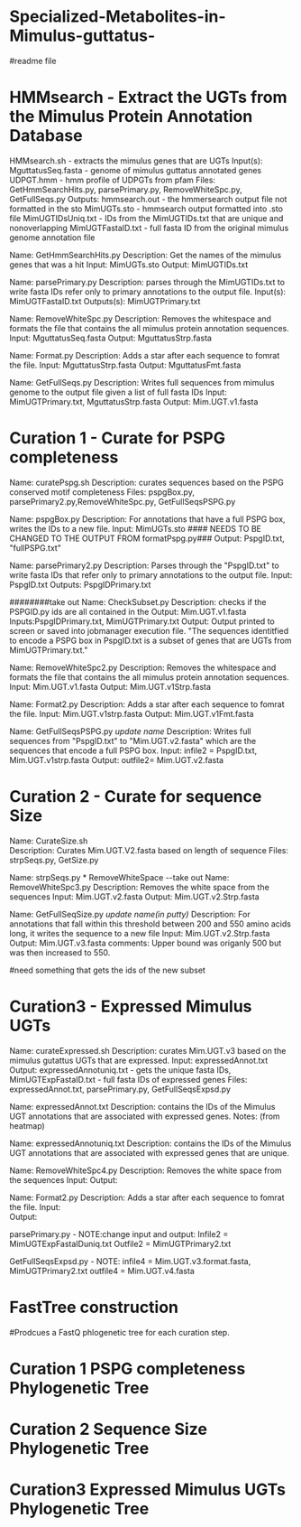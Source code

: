 # Specialized-Metabolites-in-Mimulus-guttatus-
#readme file 

# HMMsearch - Extract the UGTs from the Mimulus Protein Annotation Database 
HMMsearch.sh - extracts the mimulus genes that are UGTs 
Input(s):
MguttatusSeq.fasta - genome of mimulus guttatus annotated genes
UDPGT.hmm - hmm profile of UDPGTs from pfam 
Files: GetHmmSearchHits.py, parsePrimary.py, RemoveWhiteSpc.py, GetFullSeqs.py
Outputs: hmmsearch.out - the hmmersearch output file not formatted in the sto
MimUGTs.sto - hmmsearch output formatted into .sto file
MimUGTIDsUniq.txt - IDs from the MimUGTIDs.txt that are unique and nonoverlapping
MimUGTFastaID.txt -  full fasta ID from the original mimulus genome annotation file

Name: GetHmmSearchHits.py
Description: Get the names of the mimulus genes that was a hit 
Input: MimUGTs.sto
Output: MimUGTIDs.txt

Name: parsePrimary.py
Description: parses through the MimUGTIDs.txt to write fasta IDs refer only to primary annotations to the output file. 
Input(s): MimUGTFastaID.txt
Outputs(s): MimUGTPrimary.txt

Name: RemoveWhiteSpc.py
Description: Removes the whitespace and formats the file that contains the all mimulus protein annotation sequences. 
Input: MguttatusSeq.fasta
Output: MguttatusStrp.fasta 

Name: Format.py 
Description: Adds a star after each sequence to fomrat the file. 
Input: MguttatusStrp.fasta 
Output: MguttatusFmt.fasta 

Name: GetFullSeqs.py
Description: Writes full sequences from mimulus genome to the output file given a list of full fasta IDs 
Input: MimUGTPrimary.txt, MguttatusStrp.fasta
Output: Mim.UGT.v1.fasta 

# Curation 1 - Curate for PSPG completeness                                            
Name: curatePspg.sh
Description: curates sequences based on the PSPG conserved motif completeness
Files: 
pspgBox.py, parsePrimary2.py,RemoveWhiteSpc.py, GetFullSeqsPSPG.py

Name: pspgBox.py
Description: For annotations that have a full PSPG box,  writes the IDs to a new file.
Input: MimUGTs.sto #### NEEDS TO BE CHANGED TO THE OUTPUT FROM formatPspg.py###
Output: PspgID.txt, "fullPSPG.txt" 

Name: parsePrimary2.py 
Description: Parses through the "PspgID.txt" to write fasta IDs that refer only to primary annotations to the output file. 
Input: PspgID.txt
Outputs: PspgIDPrimary.txt

########take out Name: CheckSubset.py
Description: checks if the PSPGID.py ids are all contained in the Output: Mim.UGT.v1.fasta
Inputs:PspgIDPrimary.txt, MimUGTPrimary.txt
Output: Output printed to screen or saved into jobmanager execution file.
"The sequences identitfied to encode a PSPG box in  PspgID.txt is a subset of genes that are UGTs from MimUGTPrimary.txt." 

Name: RemoveWhiteSpc2.py
Description: Removes the whitespace and formats the file that contains the all mimulus protein annotation sequences. 
Input: Mim.UGT.v1.fasta 
Output: Mim.UGT.v1Strp.fasta 

Name: Format2.py 
Description: Adds a star after each sequence to fomrat the file. 
Input:  Mim.UGT.v1strp.fasta 
Output: Mim.UGT.v1Fmt.fasta 

Name: GetFullSeqsPSPG.py *update name* 
Description: Writes full sequences from "PspgID.txt" to "Mim.UGT.v2.fasta" which are the sequences that encode a full PSPG box. 
Input: infile2 = PspgID.txt, Mim.UGT.v1strp.fasta 
Output: outfile2= Mim.UGT.v2.fasta
 
# Curation 2 - Curate for sequence Size                   
Name: CurateSize.sh         
Description: Curates Mim.UGT.V2.fasta based on length of sequence 
Files: strpSeqs.py, GetSize.py
 
Name: strpSeqs.py  * RemoveWhiteSpace --take out 
Name: RemoveWhiteSpc3.py
Description: Removes the white space from the sequences 
Input: Mim.UGT.v2.fasta
Output: Mim.UGT.v2.Strp.fasta

Name: GetFullSeqSize.py *update name(in putty)* 
Description:  For annotations that fall within this threshold between 200 and 550 amino acids long, it writes the sequence to a new file
Input: Mim.UGT.v2.Strp.fasta
Output:  Mim.UGT.v3.fasta
comments: Upper bound was origanly 500 but was then increased to 550.  

#need something that gets the ids of the new subset 

# Curation3 -  Expressed Mimulus UGTs               
Name: curateExpressed.sh
Description: curates Mim.UGT.v3 based on the mimulus gutattus UGTs that are expressed. 
Input: expressedAnnot.txt
Output: expressedAnnotuniq.txt - gets the unique fasta IDs, MimUGTExpFastaID.txt - full fasta IDs of expressed genes 
Files: expressedAnnot.txt, parsePrimary.py, GetFullSeqsExpsd.py

Name: expressedAnnot.txt
Description: contains the IDs of the Mimulus UGT annotations that are associated with expressed genes. 
Notes: (from heatmap)

Name: expressedAnnotuniq.txt 
Description: contains the IDs of the Mimulus UGT annotations that are associated with expressed genes that are unique. 

Name: RemoveWhiteSpc4.py
Description: Removes the white space from the sequences 
Input: 
Output: 



Name: Format2.py 
Description: Adds a star after each sequence to fomrat the file. 
Input:  
Output: 


parsePrimary.py - NOTE:change input and output: 
Infile2 = MimUGTExpFastaIDuniq.txt
Outfile2 = MimUGTPrimary2.txt

GetFullSeqsExpsd.py - NOTE: 
infile4 = Mim.UGT.v3.format.fasta, MimUGTPrimary2.txt 
outfile4 = Mim.UGT.v4.fasta

# FastTree construction
#Prodcues a FastQ phlogenetic tree for each curation step. 
# Curation 1 PSPG completeness Phylogenetic Tree 

# Curation 2 Sequence Size Phylogenetic Tree   

# Curation3 Expressed Mimulus UGTs Phylogenetic Tree                 










